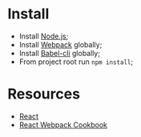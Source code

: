 # Install

- Install [Node.js](https://nodejs.org/en/);
- Install [Webpack](https://github.com/webpack/webpack#installation) globally;
- Install [Babel-cli](https://babeljs.io/docs/setup/#babel_cli) globally;
- From project root run `npm install`;

# Resources

- [React](https://facebook.github.io/react/)
- [React Webpack Cookbook](https://christianalfoni.github.io/react-webpack-cookbook/index.html)